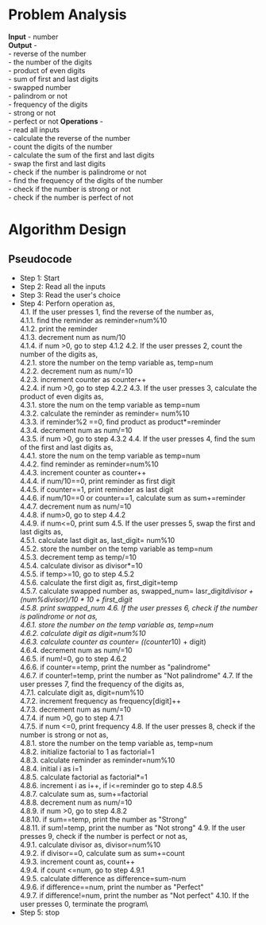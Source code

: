 # Problem Analysis
**Input** - number\
**Output** - \
    - reverse of the number\
    - the number of the digits\
    - product of even digits\
    - sum of first and last digits\
    - swapped number\
    - palindrom or not\
    - frequency of the digits\
    - strong or not\
    - perfect or not
**Operations** -\
    - read all inputs\
    - calculate the reverse of the number\
    - count the digits of the number\
    - calculate the sum of the first and last digits\
    - swap the first and last digits\
    - check if the number is palindrome or not\
    - find the frequency of the digits of the number\
    - check if the number is strong or not\
    - check if the number is perfect of not
# Algorithm Design
## Pseudocode
+ Step 1: Start
+ Step 2: Read all the inputs
+ Step 3: Read the user's choice
+ Step 4: Perforn operation as,\
      4.1. If the user presses 1, find the reverse of the number as,\
           4.1.1. find the reminder as reminder=num%10\
           4.1.2. print the reminder\
           4.1.3. decrement num as num/10\
           4.1.4. if num >0, go to step 4.1.2
      4.2. If the user presses 2, count the number of the digits as,\
           4.2.1. store the number on the temp variable as, temp=num\
           4.2.2. decrement num as num/=10\
           4.2.3. increment counter as counter++\
           4.2.4. if num >0, go to step 4.2.2
      4.3. If the user presses 3, calculate the product of even digits as,\
           4.3.1. store the num on the temp variable as temp=num\
           4.3.2. calculate the reminder as reminder= num%10\
           4.3.3. if reminder%2 ==0, find product as product*=reminder\
           4.3.4. decrement num as num/=10\
           4.3.5. if num >0, go to step 4.3.2
      4.4. If the user presses 4, find the sum of the first and last digits as,\
           4.4.1. store the num on the temp variable as temp=num\
           4.4.2. find reminder as reminder=num%10\
           4.4.3. increment counter as counter++\
           4.4.4. if num/10==0, print reminder as first digit\
           4.4.5. if counter==1, print reminder as last digit\
           4.4.6. if num/10==0 or counter==1, calculate sum as sum+=reminder\
           4.4.7. decrement num as num/=10\
           4.4.8. if num>0, go to step 4.4.2\
           4.4.9. if num<=0, print sum
     4.5. If the user presses 5, swap the first and last digits as,\
           4.5.1. calculate last digit as, last_digit= num%10\
           4.5.2. store the number on the temp variable as temp=num\
           4.5.3. decrement temp as temp/=10\
           4.5.4. calculate divisor as divisor*=10\
           4.5.5. if temp>=10, go to step 4.5.2\
           4.5.6. calculate the first digit as, first_digit=temp\
           4.5.7. calculate swapped number as, swapped_num= lasr_digit*divisor + (num%divisor)/10 * 10 + first_digit\
           4.5.8. print swapped_num
     4.6.  If the user presses 6, check if the number is palindrome or not as,\
           4.6.1. store the number on the temp variable as, temp=num\
           4.6.2. calculate digit as digit=num%10\
           4.6.3. calculate counter as counter= ((counter*10) + digit)\
           4.6.4. decrement num as num/=10\
           4.6.5. if num!=0, go to step 4.6.2\
           4.6.6. if counter==temp, print the number as "palindrome"\
           4.6.7. if counter!=temp, print the number as "Not palindrome"
     4.7.  If the user presses 7, find the frequency of the digits as,\
           4.7.1. calculate digit as, digit=num%10\
           4.7.2. increment frequency as frequency[digit]++\
           4.7.3. decrement num as num/=10\
           4.7.4. if num >0, go to step 4.7.1\
           4.7.5. if num <=0, print frequency
     4.8. If the user presses 8, check if the number is strong or not as,\
           4.8.1. store the number on the temp variable as, temp=num\
           4.8.2. initialize factorial to 1 as factorial=1\
           4.8.3. calculate reminder as reminder=num%10\
           4.8.4. initial i as i=1\
           4.8.5. calculate factorial as factorial*=1\
           4.8.6. increment i as i++, if i<=reminder go to step 4.8.5\
           4.8.7. calculate sum as, sum+=factorial\
           4.8.8. decrement num as num/=10\
           4.8.9. if num >0, go to step 4.8.2\
           4.8.10. if sum==temp, print the number as "Strong"\
           4.8.11. if sum!=temp, print the number as "Not strong"
     4.9. If the user presses 9, check if the number is perfect or not as,\
          4.9.1. calculate divisor as, divisor=num%10\
          4.9.2. if divisor==0, calculate sum as sum+=count\
          4.9.3. increment count as, count++\
          4.9.4. if count <=num, go to step 4.9.1\
          4.9.5. calculate difference as difference=sum-num\
          4.9.6. if difference==num, print the number as "Perfect"\
          4.9.7. if difference!=num, print the number as "Not perfect"
    4.10. If the user presses 0, terminate the program\
+ Step 5: stop 
           
     















